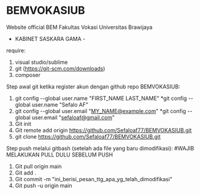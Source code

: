 # BEMVOKASIUB
Website official BEM Fakultas Vokasi Universitas Brawijaya 
- KABINET SASKARA GAMA -

require:
1. visual studio/sublime
2. git (https://git-scm.com/downloads)
3. composer

Step awal git ketika register akun dengan github repo BEMVOKASIUB:
1. git config --global user.name "FIRST_NAME LAST_NAME" *git config --global user.name "Sefalo AF"
2. git config --global user.email "MY_NAME@example.com" *git config --global user.email "sefaloaf@gmail.com"
3. Git init
4. Git remote add origin https://github.com/Sefaloaf77/BEMVOKASIUB.git
5. git clone https://github.com/Sefaloaf77/BEMVOKASIUB.git

Step push melalui gitbash (setelah ada file yang baru dimodifikasi):
#WAJIB MELAKUKAN PULL DULU SEBELUM PUSH
1. Git pull origin main
2. Git add  .
3. Git commit -m "ini_berisi_pesan_ttg_apa_yg_telah_dimodifikasi"
4. Git push -u origin main

